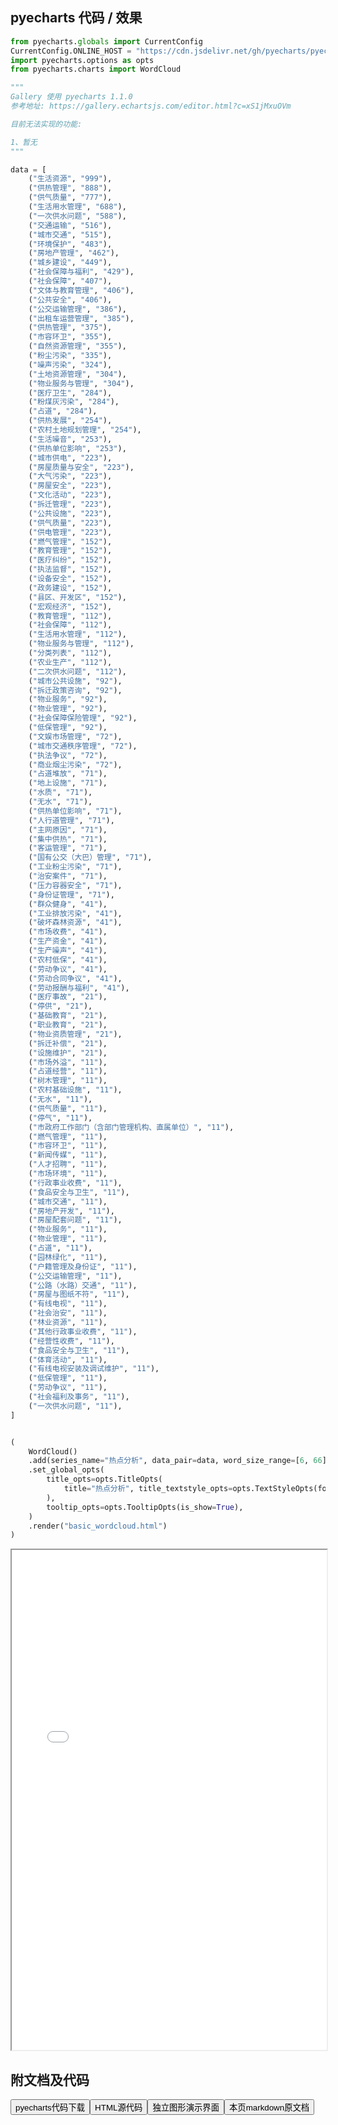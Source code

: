 
## pyecharts 代码 / 效果

```python
from pyecharts.globals import CurrentConfig
CurrentConfig.ONLINE_HOST = "https://cdn.jsdelivr.net/gh/pyecharts/pyecharts-assets@latest/assets/"
import pyecharts.options as opts
from pyecharts.charts import WordCloud

"""
Gallery 使用 pyecharts 1.1.0
参考地址: https://gallery.echartsjs.com/editor.html?c=xS1jMxuOVm

目前无法实现的功能:

1、暂无
"""

data = [
    ("生活资源", "999"),
    ("供热管理", "888"),
    ("供气质量", "777"),
    ("生活用水管理", "688"),
    ("一次供水问题", "588"),
    ("交通运输", "516"),
    ("城市交通", "515"),
    ("环境保护", "483"),
    ("房地产管理", "462"),
    ("城乡建设", "449"),
    ("社会保障与福利", "429"),
    ("社会保障", "407"),
    ("文体与教育管理", "406"),
    ("公共安全", "406"),
    ("公交运输管理", "386"),
    ("出租车运营管理", "385"),
    ("供热管理", "375"),
    ("市容环卫", "355"),
    ("自然资源管理", "355"),
    ("粉尘污染", "335"),
    ("噪声污染", "324"),
    ("土地资源管理", "304"),
    ("物业服务与管理", "304"),
    ("医疗卫生", "284"),
    ("粉煤灰污染", "284"),
    ("占道", "284"),
    ("供热发展", "254"),
    ("农村土地规划管理", "254"),
    ("生活噪音", "253"),
    ("供热单位影响", "253"),
    ("城市供电", "223"),
    ("房屋质量与安全", "223"),
    ("大气污染", "223"),
    ("房屋安全", "223"),
    ("文化活动", "223"),
    ("拆迁管理", "223"),
    ("公共设施", "223"),
    ("供气质量", "223"),
    ("供电管理", "223"),
    ("燃气管理", "152"),
    ("教育管理", "152"),
    ("医疗纠纷", "152"),
    ("执法监督", "152"),
    ("设备安全", "152"),
    ("政务建设", "152"),
    ("县区、开发区", "152"),
    ("宏观经济", "152"),
    ("教育管理", "112"),
    ("社会保障", "112"),
    ("生活用水管理", "112"),
    ("物业服务与管理", "112"),
    ("分类列表", "112"),
    ("农业生产", "112"),
    ("二次供水问题", "112"),
    ("城市公共设施", "92"),
    ("拆迁政策咨询", "92"),
    ("物业服务", "92"),
    ("物业管理", "92"),
    ("社会保障保险管理", "92"),
    ("低保管理", "92"),
    ("文娱市场管理", "72"),
    ("城市交通秩序管理", "72"),
    ("执法争议", "72"),
    ("商业烟尘污染", "72"),
    ("占道堆放", "71"),
    ("地上设施", "71"),
    ("水质", "71"),
    ("无水", "71"),
    ("供热单位影响", "71"),
    ("人行道管理", "71"),
    ("主网原因", "71"),
    ("集中供热", "71"),
    ("客运管理", "71"),
    ("国有公交（大巴）管理", "71"),
    ("工业粉尘污染", "71"),
    ("治安案件", "71"),
    ("压力容器安全", "71"),
    ("身份证管理", "71"),
    ("群众健身", "41"),
    ("工业排放污染", "41"),
    ("破坏森林资源", "41"),
    ("市场收费", "41"),
    ("生产资金", "41"),
    ("生产噪声", "41"),
    ("农村低保", "41"),
    ("劳动争议", "41"),
    ("劳动合同争议", "41"),
    ("劳动报酬与福利", "41"),
    ("医疗事故", "21"),
    ("停供", "21"),
    ("基础教育", "21"),
    ("职业教育", "21"),
    ("物业资质管理", "21"),
    ("拆迁补偿", "21"),
    ("设施维护", "21"),
    ("市场外溢", "11"),
    ("占道经营", "11"),
    ("树木管理", "11"),
    ("农村基础设施", "11"),
    ("无水", "11"),
    ("供气质量", "11"),
    ("停气", "11"),
    ("市政府工作部门（含部门管理机构、直属单位）", "11"),
    ("燃气管理", "11"),
    ("市容环卫", "11"),
    ("新闻传媒", "11"),
    ("人才招聘", "11"),
    ("市场环境", "11"),
    ("行政事业收费", "11"),
    ("食品安全与卫生", "11"),
    ("城市交通", "11"),
    ("房地产开发", "11"),
    ("房屋配套问题", "11"),
    ("物业服务", "11"),
    ("物业管理", "11"),
    ("占道", "11"),
    ("园林绿化", "11"),
    ("户籍管理及身份证", "11"),
    ("公交运输管理", "11"),
    ("公路（水路）交通", "11"),
    ("房屋与图纸不符", "11"),
    ("有线电视", "11"),
    ("社会治安", "11"),
    ("林业资源", "11"),
    ("其他行政事业收费", "11"),
    ("经营性收费", "11"),
    ("食品安全与卫生", "11"),
    ("体育活动", "11"),
    ("有线电视安装及调试维护", "11"),
    ("低保管理", "11"),
    ("劳动争议", "11"),
    ("社会福利及事务", "11"),
    ("一次供水问题", "11"),
]


(
    WordCloud()
    .add(series_name="热点分析", data_pair=data, word_size_range=[6, 66])
    .set_global_opts(
        title_opts=opts.TitleOpts(
            title="热点分析", title_textstyle_opts=opts.TextStyleOpts(font_size=23)
        ),
        tooltip_opts=opts.TooltipOpts(is_show=True),
    )
    .render("basic_wordcloud.html")
)

```

<iframe width="100%" height="800px" src="/pyecharts/WordCloud/basic_wordcloud.html"></iframe>

## 附文档及代码

<a href="https://cdn.jsdelivr.net/gh/wfy-belief/python/docs/pyecharts/WordCloud/basic_wordcloud.py"><button class="mybutton">pyecharts代码下载</button></a><a href="https://cdn.jsdelivr.net/gh/wfy-belief/python/docs/pyecharts/WordCloud/basic_wordcloud.html"><button class="mybutton">HTML源代码</button></a><a href="https://python.wfyblog.cn/pyecharts/WordCloud/basic_wordcloud.html"><button class="mybutton">独立图形演示界面</button></a><a href="https://cdn.jsdelivr.net/gh/wfy-belief/python/docs/pyecharts/WordCloud/basic_wordcloud.md"><button class="mybutton">本页markdown原文档</button></a>